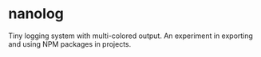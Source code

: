 # nanolog

Tiny logging system with multi-colored output. An experiment in exporting and using
NPM packages in projects.
